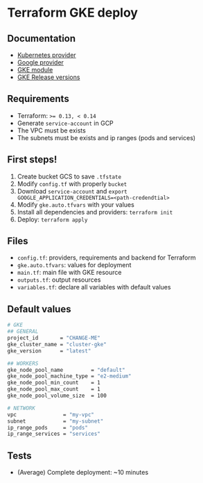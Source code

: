 # Terraform GKE deploy

## Documentation

* [Kubernetes provider](https://registry.terraform.io/providers/hashicorp/kubernetes/latest/docs)
* [Google provider](https://registry.terraform.io/providers/hashicorp/google/latest/docs)
* [GKE module](https://registry.terraform.io/modules/terraform-google-modules/kubernetes-engine/google/latest)
* [GKE Release versions](https://cloud.google.com/kubernetes-engine/docs/release-notes)

## Requirements

* Terraform: `>= 0.13, < 0.14`
* Generate `service-account` in GCP
* The VPC must be exists
* The subnets must be exists and ip ranges (pods and services)

## First steps!

1. Create bucket GCS to save `.tfstate`
2. Modify `config.tf` with properly `bucket`
3. Download `service-account` and `export GOOGLE_APPLICATION_CREDENTIALS=<path-credendtial>`
4. Modify `gke.auto.tfvars` with your values
5. Install all dependencies and providers: `terraform init`
6. Deploy: `terraform apply`

## Files

* `config.tf`: providers, requirements and backend for Terraform
* `gke.auto.tfvars`: values for deployment
* `main.tf`: main file with GKE resource
* `outputs.tf`: output resources
* `variables.tf`: declare all variables with default values

## Default values

```bash
# GKE
## GENERAL
project_id       = "CHANGE-ME"
gke_cluster_name = "cluster-gke"
gke_version      = "latest"

## WORKERS
gke_node_pool_name         = "default"
gke_node_pool_machine_type = "e2-medium"
gke_node_pool_min_count    = 1
gke_node_pool_max_count    = 1
gke_node_pool_volume_size  = 100

# NETWORK
vpc               = "my-vpc"
subnet            = "my-subnet"
ip_range_pods     = "pods"
ip_range_services = "services"
```

## Tests

* (Average) Complete deployment: ~10 minutes
